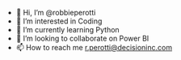 - 👋 Hi, I’m @robbieperotti
- 👀 I’m interested in Coding
- 🌱 I’m currently learning Python
- 💞️ I’m looking to collaborate on Power BI
- 📫 How to reach me r.perotti@decisioninc.com

<!---
robbieperotti/robbieperotti is a ✨ special ✨ repository because its `README.md` (this file) appears on your GitHub profile.
You can click the Preview link to take a look at your changes.
--->
